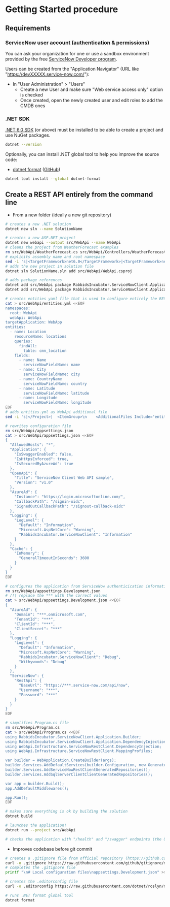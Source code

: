# Getting Started procedure

## Requirements

### ServiceNow user account (authentication & permissions)

You can ask your organization for one or use a sandbox environment provided by the free
[ServiceNow Developer program](https://developer.servicenow.com/dev.do).

Users can be created from the "Application Navigator" (URL like "https://devXXXXX.service-now.com/"):

* In "User Administration" > "Users"
  * Create a new User and make sure "Web service access only" option is checked
  * Once created, open the newly created user and edit roles to add the CMDB ones

### .NET SDK

[.NET 6.0 SDK](https://dotnet.microsoft.com/download) (or above) must be installed to be able to create
a project and use NuGet packages.

```bash
dotnet --version
```

Optionally, you can install .NET global tool to help you improve the source code:

* [dotnet format](https://docs.microsoft.com/en-us/dotnet/core/tools/dotnet-format) ([GitHub](https://github.com/dotnet/format))

```bash
dotnet tool install --global dotnet-format
```

## Create a REST API entirely from the command line

* From a new folder (ideally a new git repository)

```bash
# creates a new .NET solution
dotnet new sln --name SolutionName

# creates a new ASP.NET project
dotnet new webapi --output src/WebApi --name WebApi
# cleans the project from WeatherForecast examples
rm src/WebApi/WeatherForecast.cs src/WebApi/Controllers/WeatherForecastController.cs
# explicits assembly name and root namespace
sed -i 's|<TargetFramework>net6.0</TargetFramework>|<TargetFramework>net6.0</TargetFramework>\n    <AssemblyName>WebApi</AssemblyName>\n    <RootNamespace>WebApi</RootNamespace>|' src/WebApi/WebApi.csproj
# adds the new project in solution file
dotnet sln SolutionName.sln add src/WebApi/WebApi.csproj

# adds package references
dotnet add src/WebApi package RabbidsIncubator.ServiceNowClient.Application
dotnet add src/WebApi package RabbidsIncubator.ServiceNowClient.Application.Generators

# creates entities yaml file that is used to configure entirely the REST API
cat > src/WebApi/entities.yml <<EOF
namespaces:
  root: WebApi
  webApi: WebApi
targetApplication: WebApp
entities:
  - name: Location
    resourceName: locations
    queries:
      findAll:
        table: cmn_location
    fields:
      - name: Name
        serviceNowFieldName: name
      - name: City
        serviceNowFieldName: city
      - name: CountryName
        serviceNowFieldName: country
      - name: Latitude
        serviceNowFieldName: latitude
      - name: Longitude
        serviceNowFieldName: longitude
EOF
# adds entities.yml as WebApi additional file
sed -i 's|</Project>|  <ItemGroup>\n    <AdditionalFiles Include="entities.yml" />\n  </ItemGroup>\n\n</Project>|' src/WebApi/WebApi.csproj

# rewrites configuration file
rm src/WebApi/appsettings.json
cat > src/WebApi/appsettings.json <<EOF
{
  "AllowedHosts": "*",
  "Application": {
    "IsSwaggerEnabled": false,
    "IsHttpsEnforced": true,
    "IsSecuredByAzureAd": true
  },
  "OpenApi": {
    "Title": "ServiceNow Client Web API sample",
    "Version": "v1.0"
  },
  "AzureAd": {
    "Instance": "https://login.microsoftonline.com/",
    "CallbackPath": "/signin-oidc",
    "SignedOutCallbackPath": "/signout-callback-oidc"
  },
  "Logging": {
    "LogLevel": {
      "Default": "Information",
      "Microsoft.AspNetCore": "Warning",
      "RabbidsIncubator.ServiceNowClient": "Information"
    }
  },
  "Cache": {
    "InMemory": {
      "GeneralTimeoutInSeconds": 3600
    }
  }
}
EOF

# configures the application from ServiceNow authenticication information (this file won't be versioned)
rm src/WebApi/appsettings.Development.json
# /!\ replace the *** with the correct values
cat > src/WebApi/appsettings.Development.json <<EOF
{
  "AzureAd": {
    "Domain": "***.onmicrosoft.com",
    "TenantId": "***",
    "ClientId": "***",
    "ClientSecret": "***"
  },
  "Logging": {
    "LogLevel": {
      "Default": "Information",
      "Microsoft.AspNetCore": "Warning",
      "RabbidsIncubator.ServiceNowClient": "Debug",
      "Withywoods": "Debug"
    }
  },
  "ServiceNow": {
    "RestApi": {
      "BaseUrl": "https://***.service-now.com/api/now",
      "Username": "***",
      "Password": "***"
    }
  }
}
EOF

# simplifies Program.cs file
rm src/WebApi/Program.cs
cat > src/WebApi/Program.cs <<EOF
using RabbidsIncubator.ServiceNowClient.Application.Builder;
using RabbidsIncubator.ServiceNowClient.Application.DependencyInjection;
using WebApi.Infrastructure.ServiceNowRestClient.DependencyInjection;
using WebApi.Infrastructure.ServiceNowRestClient.MappingProfiles;

var builder = WebApplication.CreateBuilder(args);
builder.Services.AddDefaultServices(builder.Configuration, new GeneratedServiceNowRestClientMappingProfile());
builder.Services.AddServiceNowRestClientGeneratedRepositories();
builder.Services.AddSqlServerClientClientGeneratedRepositories();

var app = builder.Build();
app.AddDefaultMiddlewares();

app.Run();
EOF

# makes sure everything is ok by building the solution
dotnet build

# launches the application!
dotnet run --project src/WebApi

# checks the application with "/health" and "/swagger" endpoints (the URL is given in the command output)
```

* Improves codebase before git commit

```bash
# creates a .gitignore file from official repository (https://github.com/github/gitignore)
curl -o .gitignore https://raw.githubusercontent.com/github/gitignore/master/VisualStudio.gitignore
# completes the .gitignore file
printf "\n# Local configuration files\nappsettings.Development.json" >> .gitignore

# creates the .editorconfig file
curl -o .editorconfig https://raw.githubusercontent.com/dotnet/roslyn/main/.editorconfig

# runs .NET format global tool
dotnet format
```
